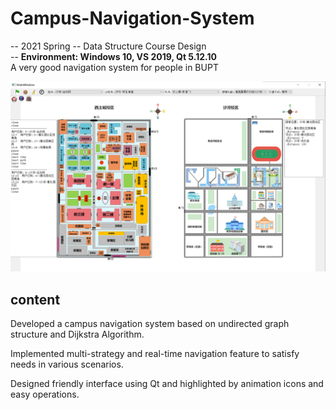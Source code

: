 # Campus-Navigation-System 
-- 2021 Spring -- Data Structure Course Design  
-- **Environment: Windows 10, VS 2019, Qt 5.12.10**  
A very good navigation system for people in BUPT   

![Campus Navigation System Screenshot](./images/screenshot.png)

## content
Developed a campus navigation system based on undirected graph structure and Dijkstra Algorithm.

Implemented multi-strategy and real-time navigation feature to satisfy needs in various scenarios.

Designed friendly interface using Qt and highlighted by  animation icons and easy operations.
